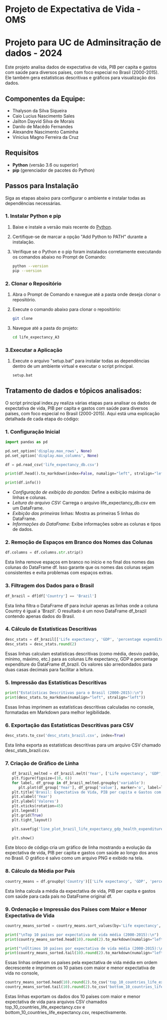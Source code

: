 # Projeto de Expectativa de Vida - OMS

# Projeto para UC de Adminsitração de dados - 2024

Este projeto analisa dados de expectativa de vida, PIB per capita e gastos com saúde para diversos países, com foco especial no Brasil (2000-2015). Ele também gera estatísticas descritivas e gráficos para visualização dos dados.

## Componentes da Equipe:

- Thalyson da Silva Siqueira 
- Caio Lucius Nascimento Sales 
- Jailton Dayvid Silva de Morais 
- Danilo de Macêdo Fernandes
- Alexandre Nascimento Caminha 
- Vinicius Magno Ferreira da Cruz 

## Requisitos

- **Python** (versão 3.6 ou superior)
- **pip** (gerenciador de pacotes do Python)

## Passos para Instalação

Siga as etapas abaixo para configurar o ambiente e instalar todas as dependências necessárias.

### 1. Instalar Python e pip

1. Baixe e instale a versão mais recente do [Python](https://www.python.org/downloads/).
2. Certifique-se de marcar a opção "Add Python to PATH" durante a instalação.
3. Verifique se o Python e o pip foram instalados corretamente executando os comandos abaixo no Prompt de Comando:

   ```sh
   python --version
   pip --version

### 2. Clonar o Repositório

1. Abra o Prompt de Comando e navegue até a pasta onde deseja clonar o repositório.
2. Execute o comando abaixo para clonar o repositório:

   ```bash
   git clone
   ```
3. Navegue até a pasta do projeto:

   ```bash
   cd life_expectancy_A3   
   ```
### 3.Executar a Aplicação

1. Execute o arquivo "setup.bat" para instalar todas as dependências dentro de um ambiente virtual e executar o script principal.

   ```bash
   setup.bat
   ```

## Tratamento de dados e tópicos analisados:

O script principal index.py realiza várias etapas para analisar os dados de expectativa de vida, PIB per capita e gastos com saúde para diversos países, com foco especial no Brasil (2000-2015). Aqui está uma explicação detalhada de cada etapa do código:

### 1. Configuração Inicial
   ```python
   import pandas as pd

   pd.set_option('display.max_rows', None)
   pd.set_option('display.max_columns', None)

   df = pd.read_csv('life_expectancy_db.csv')

   print(df.head().to_markdown(index=False, numalign="left", stralign="left"))

   print(df.info()) 
   ```
   - *Configuração de exibição do pandas:* Define a exibição máxima de linhas e colunas.
   - *Leitura do arquivo CSV:* Carrega o arquivo life_expectancy_db.csv em um DataFrame.
   - *Exibição das primeiras* linhas: Mostra as primeiras 5 linhas do DataFrame.
   - *Informações do DataFrame:* Exibe informações sobre as colunas e tipos de dados.

### 2. Remoção de Espaços em Branco dos Nomes das Colunas

```python
df.columns = df.columns.str.strip()
```
Esta linha remove espaços em branco no início e no final dos nomes das colunas do DataFrame df. Isso garante que os nomes das colunas sejam consistentes e evita problemas com espaços extras.

### 3. Filtragem dos Dados para o Brasil

```python
df_brazil = df[df['Country'] == 'Brazil']
```
Esta linha filtra o DataFrame df para incluir apenas as linhas onde a coluna Country é igual a 'Brazil'. O resultado é um novo DataFrame df_brazil contendo apenas dados do Brasil.

### 4. Cálculo de Estatísticas Descritivas

```python
desc_stats = df_brazil[['Life expectancy', 'GDP', 'percentage expenditure']].describe()
desc_stats = desc_stats.round(2)
```
Essas linhas calculam estatísticas descritivas (como média, desvio padrão, mínimo, máximo, etc.) para as colunas Life expectancy, GDP e percentage expenditure do DataFrame df_brazil. Os valores são arredondados para duas casas decimais para facilitar a leitura.

### 5. Impressão das Estatísticas Descritivas

```python
print("Estatísticas Descritivas para o Brasil (2000-2015):\n")
print(desc_stats.to_markdown(numalign="left", stralign="left"))
```
Essas linhas imprimem as estatísticas descritivas calculadas no console, formatadas em Markdown para melhor legibilidade.

### 6. Exportação das Estatísticas Descritivas para CSV

```python
desc_stats.to_csv('desc_stats_brazil.csv', index=True)
```
Esta linha exporta as estatísticas descritivas para um arquivo CSV chamado desc_stats_brazil.csv.

### 7. Criação de Gráfico de Linha

```python
   df_brazil_melted = df_brazil.melt('Year', ['Life expectancy', 'GDP', 'percentage expenditure'])
   plt.figure(figsize=(10, 6))
   for label, df_group in df_brazil_melted.groupby('variable'):
      plt.plot(df_group['Year'], df_group['value'], marker='o', label=label)
   plt.title('Brasil: Expectativa de Vida, PIB per capita e Gastos com Saúde (2000-2015)')
   plt.xlabel('Year')
   plt.ylabel('Valores')
   plt.xticks(rotation=45)
   plt.legend()
   plt.grid(True)
   plt.tight_layout()

   plt.savefig('line_plot_brazil_life_expectancy_gdp_health_expenditure.png')

   plt.show()
```
Este bloco de código cria um gráfico de linha mostrando a evolução da expectativa de vida, PIB per capita e gastos com saúde ao longo dos anos no Brasil. O gráfico é salvo como um arquivo PNG e exibido na tela.

### 8. Cálculo da Média por País

```python
country_means = df.groupby('Country')[['Life expectancy', 'GDP', 'percentage expenditure']].mean()
```
Esta linha calcula a média da expectativa de vida, PIB per capita e gastos com saúde para cada país no DataFrame original df.

### 9. Ordenação e Impressão dos Países com Maior e Menor Expectativa de Vida

```python
country_means_sorted = country_means.sort_values(by='Life expectancy', ascending=False)

print("\nTop 10 países por expectativa de vida média (2000-2015):\n")
print(country_means_sorted.head(10).round(2).to_markdown(numalign="left", stralign="left"))

print("\nÚltimos 10 países por expectativa de vida média (2000-2015):\n")
print(country_means_sorted.tail(10).round(2).to_markdown(numalign="left", stralign="left"))
```
Essas linhas ordenam os países pela expectativa de vida média em ordem decrescente e imprimem os 10 países com maior e menor expectativa de vida no console,

```python
country_means_sorted.head(10).round(2).to_csv('top_10_countries_life_expectancy.csv', index=True)
country_means_sorted.tail(10).round(2).to_csv('bottom_10_countries_life_expectancy.csv', index=True)
```

Estas linhas exportam os dados dos 10 países com maior e menor expectativa de vida para arquivos CSV chamados top_10_countries_life_expectancy.csv e bottom_10_countries_life_expectancy.csv, respectivamente.
